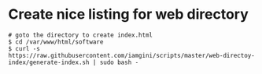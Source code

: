 # Create nice listing for web directory

```shell
# goto the directory to create index.html
$ cd /var/www/html/software
$ curl -s https://raw.githubusercontent.com/iamgini/scripts/master/web-directoy-index/generate-index.sh | sudo bash -

```